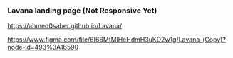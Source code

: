 ### Lavana landing page (Not Responsive Yet)

https://ahmed0saber.github.io/Lavana/

https://www.figma.com/file/6I66MtMlHcHdmH3uKD2w1g/Lavana-(Copy)?node-id=493%3A16590
